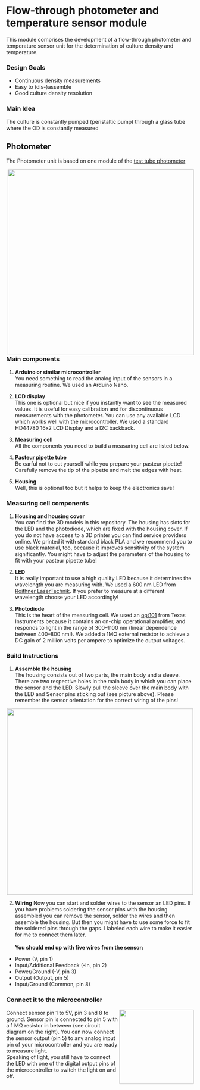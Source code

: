# Flow-through photometer and temperature sensor module

This module comprises the development of a flow-through photometer and temperature sensor unit for the determination of culture density and temperature.

### Design Goals
- Continuous density measurements
- Easy to (dis-)assemble
- Good culture density resolution

### Main Idea
The culture is constantly pumped (peristaltic pump) through a glass tube where the OD is constantly measured

## Photometer
The Photometer unit is based on one module of the [test tube photometer](http://openplant.science/2017/12/09/photometer-shopping-list.html)

<img align="right" src="https://raw.githubusercontent.com/vektorious/test_tube_photometer/master/pictures/sketch.png" width=500px />

### Main components
1. **Arduino or similar microcontroller**<br>
You need something to read the analog input of the sensors in a measuring routine. We used an Arduino Nano.

2. **LCD display**<br>
This one is optional but nice if you instantly want to see the measured values. It is useful for easy calibration and for discontinuous measurements with the photometer. You can use any available LCD which works well with the microcontroller. We used a standard HD44780 16x2 LCD Display and a I2C backback.

3. **Measuring cell**<br>
All the components you need to build a measuring cell are listed below.

4. **Pasteur pipette tube**<br>
Be carful not to cut yourself while you prepare your pasteur pipette! Carefully remove the tip of the pipette and melt the edges with heat.

5. **Housing**<br>
Well, this is optional too but it helps to keep the electronics save!

### Measuring cell components

1. **Housing and housing cover**<br>
You can find the 3D models in this repository. The housing has slots for the LED and the photodiode, which are fixed with the housing cover. If you do not have access to a 3D printer you can find service providers online. We printed it with standard black PLA and we recommend you to use black material, too, because it improves sensitivity of the system significantly. You might have to adjust the parameters of the housing to fit with your pasteur pipette tube!

2. **LED**<br>
It is really important to use a high quality LED because it determines the wavelength you are measuring with. We used a 600 nm LED from [Roithner LaserTechnik](http://www.roithner-laser.com/index.html). If you prefer to measure at a different wavelength choose your LED accordingly!

3. **Photodiode**<br>
This is the heart of the measuring cell. We used an [opt101](http://www.ti.com/lit/ds/symlink/opt101.pdf) from Texas Instruments because it contains an on-chip operational amplifier, and responds to light in the range of 300–1100 nm (linear dependence between 400–800 nm!). We added a 1MΩ external resistor to achieve a DC gain of 2 million volts per ampere to optimize the output voltages.

### Build Instructions
1. **Assemble the housing**<br>
The housing consists out of two parts, the main body and a sleeve. There are two respective holes in the main body in which you can place the sensor and the LED. Slowly pull the sleeve over the main body with the LED and Sensor pins sticking out (see picture above). Please remember the sensor orientation for the correct wiring of the pins!

<p align="center">
<img src="https://raw.githubusercontent.com/vektorious/test_tube_photometer/master/pictures/cell_cover_fused.png" width=500px></p>

2. **Wiring**
Now you can start and solder wires to the sensor an LED pins. If you have problems soldering the sensor pins with the housing assembled you can remove the sensor, solder the wires and then assemble the housing. But then you might have to use some force to fit the soldered pins through the gaps.
I labeled each wire to make it easier for me to connect them later.<br><br>
**You should end up with five wires from the sensor:**<br>
- Power (V, pin 1)<br>
- Input/Additional Feedback (-In, pin 2)<br>
- Power/Ground (-V, pin 3)<br>
- Output (Output, pin 5)<br>
- Input/Ground (Common, pin 8)

### Connect it to the microcontroller ###
<img align="right" src="https://raw.githubusercontent.com/vektorious/test_tube_photometer/master/pictures/sketch3.png" width=200px/>

Connect sensor pin 1 to 5V, pin 3 and 8 to ground. Sensor pin is connected to pin 5 with a 1 MΩ resistor in between (see circuit diagram on the right). You can now connect the sensor output (pin 5) to any analog input pin of your microcontroller and you are ready to measure light. <br>
Speaking of light, you still have to connect the LED with one of the digital output pins of the microcontroller to switch the light on and off.
